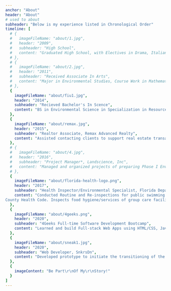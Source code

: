 ```yaml
---
anchor: "About"
header: "About"
# used to about
subheader: "Below is my experience listed in Chronological Order"
timeline: [
  # {
  #   imageFileName: "about/1.jpg",
  #   header: "2009",
  #   subheader: "High School",
  #   content: "Graduated High School, with Electives in Drama, Italian, Aerospace, Pre-Calculus"
  # },
  # {
  #   imageFileName: "about/2.jpg",
  #   header: "2011",
  #   subheader: "Received Associate In Arts",
  #   content: "Major in Environmental Studies, Course Work in Mathematics, Statistics, Chemistry, Biology, and. Humanities Psychology."
  # },
  {
    imageFileName: "about/fiu1.jpg",
    header: "2014",
    subheader: "Recieved Bachelor's In Scence",
    content: "BS in Environmental Science in Specialization in Resource Management, 3.2 GPA, With additional course work In advance statistics, political science, and geology."
  },
  {
    imageFileName: "about/remax.jpg",
    header: "2015",
    subheader: "Realtor Associate, Remax Advanced Realty",
    content: "Assisted contacting clients to support real estate transaction between buyers and sellers. Supported with conducting Brokers Prices Opinions, & HUD Property Inspections."
  },
  # {
  #   imageFileName: "about/4.jpg",
  #   header: "2016",
  #   subheader: "Project Manager*, Landscience, Inc",
  #   content: "Managed and organized projects of preparing Phase I Environmental Site Assessment Reports for banks and real estate transactions. Researched property history, and analyzed federal regulatory documents obtained from multiple government databases."
  # },
  {
    imageFileName: "about/florida-health-logo.png",
    header: "2017",
    subheader: "Health Inspector/Environmental Specialist, Florida Deparment of Health in Broward County",
    content: "Conducted Routine and Re-inspections for public swimming pools, private schools, assisted living facilities, and to assure compliance State and
County Health Code. Inspects food hygiene/services of group care facilities, mobile home park, and summer food programs."
  },
  {
    imageFileName: "about/4geeks.png",
    header: "2020",
    subheader: "4Geeks Full-time Software Development Bootcamp",
    content: "Learned and build Full-stack Web Apps using HTML/CSS, JavaScript, React.JS, Flux, Python, Flask, Bootstrap, MySQL, and extensive use of API's."
  },
  {
    imageFileName: "about/sneak1.jpg",
    header: "2020",
    subheader: "Web Developer, SnkrsDn",
    content: "Developed prototype to initiate the transitioning of the SnkrsDen Marketplace from PHP/Symphony to javascript/React. Identified and resolved bug issues and ensured the responsiveness of the website, through the practice of UI testing. Architected initial cross-platform mobile app design and wire-frame for using Flutter/Dart technologies. Participated in data architecture/structure design and contributed to the selection of technology choices."
  },
  {
    imageContent: "Be Part\r\nOf My\r\nStory!"
  }
]
---
```

